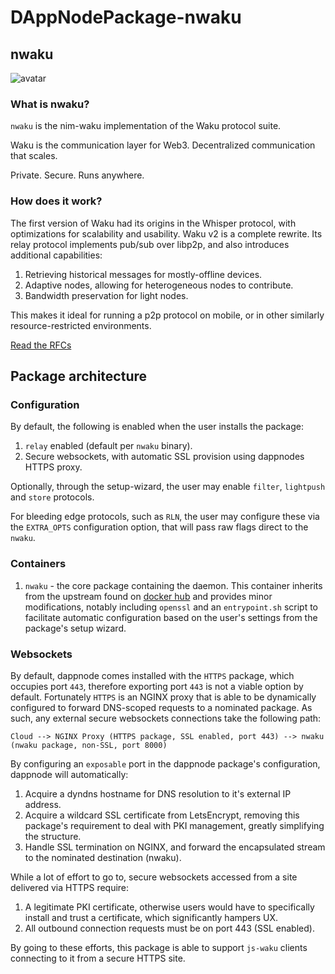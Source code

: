 # DAppNodePackage-nwaku

## **nwaku**
![avatar](nwaku-avatar-min.png)

### What is nwaku?

`nwaku` is the nim-waku implementation of the Waku protocol suite. 

Waku is the communication layer for Web3. Decentralized communication that scales.

Private. Secure. Runs anywhere.

### How does it work?

The first version of Waku had its origins in the Whisper protocol, with optimizations for scalability and usability. Waku v2 is a complete rewrite. Its relay protocol implements pub/sub over libp2p, and also introduces additional capabilities:

1. Retrieving historical messages for mostly-offline devices.
2. Adaptive nodes, allowing for heterogeneous nodes to contribute.
3. Bandwidth preservation for light nodes.

This makes it ideal for running a p2p protocol on mobile, or in other similarly resource-restricted environments.

[Read the RFCs](https://rfc.vac.dev/spec/10/)

## Package architecture

### Configuration

By default, the following is enabled when the user installs the package:

1. `relay` enabled (default per `nwaku` binary).
2. Secure websockets, with automatic SSL provision using dappnodes HTTPS proxy.

Optionally, through the setup-wizard, the user may enable `filter`, `lightpush` and `store` protocols.

For bleeding edge protocols, such as `RLN`, the user may configure these via the `EXTRA_OPTS` configuration option, that will pass raw flags direct to the `nwaku`.

### Containers

1. `nwaku` - the core package containing the daemon. This container inherits from the upstream found on [docker hub](https://hub.docker.com/r/statusteam/nim-waku) and provides minor modifications, notably including `openssl` and an `entrypoint.sh` script to facilitate automatic configuration based on the user's settings from the package's setup wizard.

### Websockets

By default, dappnode comes installed with the `HTTPS` package, which occupies port `443`, therefore exporting port `443` is not a viable option by default. Fortunately `HTTPS` is an NGINX proxy that is able to be dynamically configured to forward DNS-scoped requests to a nominated package. As such, any external secure websockets connections take the following path:

`Cloud --> NGINX Proxy (HTTPS package, SSL enabled, port 443) --> nwaku (nwaku package, non-SSL, port 8000)`

By configuring an `exposable` port in the dappnode package's configuration, dappnode will automatically:

1. Acquire a dyndns hostname for DNS resolution to it's external IP address.
2. Acquire a wildcard SSL certificate from LetsEncrypt, removing this package's requirement to deal with PKI management, greatly simplifying the structure.
3. Handle SSL termination on NGINX, and forward the encapsulated stream to the nominated destination (nwaku).

While a lot of effort to go to, secure websockets accessed from a site delivered via HTTPS require:

1. A legitimate PKI certificate, otherwise users would have to specifically install and trust a certificate, which significantly hampers UX.
2. All outbound connection requests must be on port 443 (SSL enabled).

By going to these efforts, this package is able to support `js-waku` clients connecting to it from a secure HTTPS site.